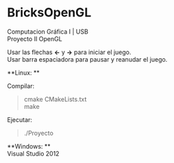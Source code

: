 # BricksOpenGL
Computacion Gráfica I | USB <br />
Proyecto II OpenGL 

Usar las flechas **<-** y **->** para iniciar el juego.<br />
Usar barra espaciadora para pausar y reanudar el juego.<br />

**Linux: **<br />

Compilar:
> cmake CMakeLists.txt <br />
> make

Ejecutar:
> ./Proyecto

**Windows: **<br />
Visual Studio 2012